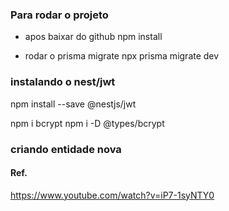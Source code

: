 
### Para rodar o projeto
* apos baixar do github
npm install

* rodar o prisma migrate
npx prisma migrate dev

### instalando o nest/jwt
npm install --save @nestjs/jwt

npm i bcrypt
npm i -D @types/bcrypt

### criando entidade nova

#### Ref.

https://www.youtube.com/watch?v=iP7-1syNTY0